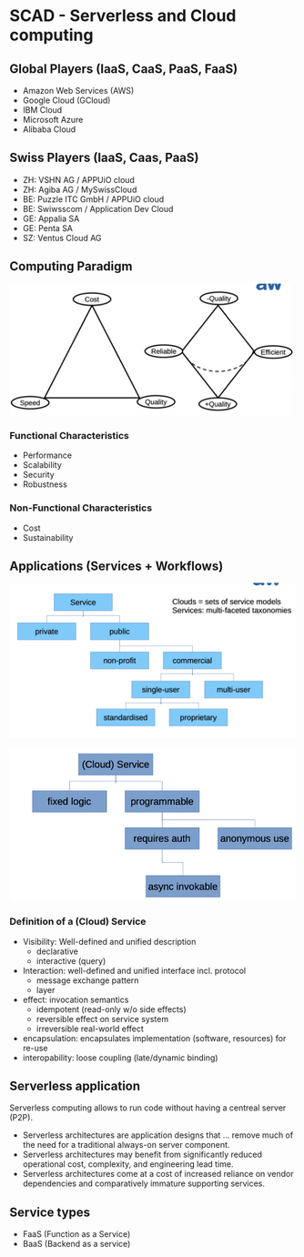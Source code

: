 # SCAD - Serverless and Cloud computing

## Global Players (IaaS, CaaS, PaaS, FaaS)

- Amazon Web Services (AWS)
- Google Cloud (GCloud)
- IBM Cloud
- Microsoft Azure
- Alibaba Cloud

## Swiss Players (IaaS, Caas, PaaS)

- ZH: VSHN AG / APPUiO cloud
- ZH: Agiba AG / MySwissCloud
- BE: Puzzle ITC GmbH / APPUiO cloud
- BE: Swiwsscom / Application Dev Cloud
- GE: Appalia SA
- GE: Penta SA
- SZ: Ventus Cloud AG

## Computing Paradigm

![Alt text](media/image.png)

### Functional Characteristics

- Performance
- Scalability
- Security
- Robustness

### Non-Functional Characteristics

- Cost
- Sustainability

## Applications (Services + Workflows)

![Alt text](media/image-1.png)

![Alt text](media/image-2.png)

### Definition of a (Cloud) Service

- Visibility: Well-defined and unified description
	- declarative
	- interactive (query)
- Interaction: well-defined and unified interface incl. protocol
	- message exchange pattern
	- layer
- effect: invocation semantics
	- idempotent (read-only w/o side effects)
	- reversible effect on service system
	- irreversible real-world effect
- encapsulation: encapsulates implementation (software, resources) for re-use
- interopability: loose coupling (late/dynamic binding)

## Serverless application

Serverless computing allows to run code without having a centreal server (P2P).

- Serverless architectures are application designs that ... remove much of the need for a traditional always-on server component.
- Serverless architectures may benefit from significantly reduced operational cost, complexity, and engineering lead time.
- Serverless architectures come at a cost of increased reliance on vendor dependencies and comparatively immature supporting services.

## Service types

- FaaS (Function as a Service)
- BaaS (Backend as a service)